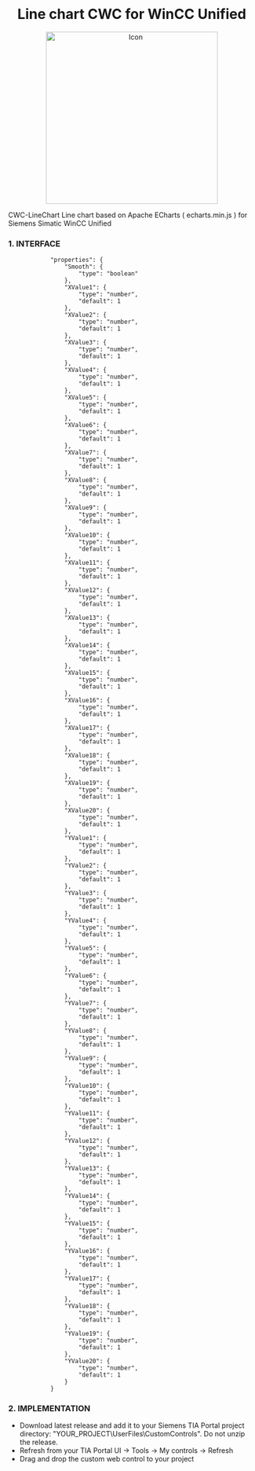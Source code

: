 <h1 align="center" style="margin-top: 0px;">Line chart CWC for WinCC Unified</h1>

<p align="center" style="margin-bottom: 0px !important;">
  <img width="350" src="assets/loco.png" alt="Icon" align="center">
</p>

CWC-LineChart
Line chart based on Apache ECharts ( echarts.min.js ) for Siemens Simatic WinCC Unified

### **1. INTERFACE**
				"properties": {
					"Smooth": {
						"type": "boolean"
					},
					"XValue1": {
						"type": "number",
						"default": 1
					},
					"XValue2": {
						"type": "number",
						"default": 1
					},
					"XValue3": {
						"type": "number",
						"default": 1
					},
					"XValue4": {
						"type": "number",
						"default": 1
					},
					"XValue5": {
						"type": "number",
						"default": 1
					},
					"XValue6": {
						"type": "number",
						"default": 1
					},
					"XValue7": {
						"type": "number",
						"default": 1
					},
					"XValue8": {
						"type": "number",
						"default": 1
					},
					"XValue9": {
						"type": "number",
						"default": 1
					},
					"XValue10": {
						"type": "number",
						"default": 1
					},
					"XValue11": {
						"type": "number",
						"default": 1
					},
					"XValue12": {
						"type": "number",
						"default": 1
					},
					"XValue13": {
						"type": "number",
						"default": 1
					},
					"XValue14": {
						"type": "number",
						"default": 1
					},
					"XValue15": {
						"type": "number",
						"default": 1
					},
					"XValue16": {
						"type": "number",
						"default": 1
					},
					"XValue17": {
						"type": "number",
						"default": 1
					},
					"XValue18": {
						"type": "number",
						"default": 1
					},
					"XValue19": {
						"type": "number",
						"default": 1
					},
					"XValue20": {
						"type": "number",
						"default": 1
					},
					"YValue1": {
						"type": "number",
						"default": 1
					},
					"YValue2": {
						"type": "number",
						"default": 1
					},
					"YValue3": {
						"type": "number",
						"default": 1
					},
					"YValue4": {
						"type": "number",
						"default": 1
					},
					"YValue5": {
						"type": "number",
						"default": 1
					},
					"YValue6": {
						"type": "number",
						"default": 1
					},
					"YValue7": {
						"type": "number",
						"default": 1
					},
					"YValue8": {
						"type": "number",
						"default": 1
					},
					"YValue9": {
						"type": "number",
						"default": 1
					},
					"YValue10": {
						"type": "number",
						"default": 1
					},
					"YValue11": {
						"type": "number",
						"default": 1
					},
					"YValue12": {
						"type": "number",
						"default": 1
					},
					"YValue13": {
						"type": "number",
						"default": 1
					},
					"YValue14": {
						"type": "number",
						"default": 1
					},
					"YValue15": {
						"type": "number",
						"default": 1
					},
					"YValue16": {
						"type": "number",
						"default": 1
					},
					"YValue17": {
						"type": "number",
						"default": 1
					},
					"YValue18": {
						"type": "number",
						"default": 1
					},
					"YValue19": {
						"type": "number",
						"default": 1
					},
					"YValue20": {
						"type": "number",
						"default": 1
					}
				}
### **2. IMPLEMENTATION**
- Download latest release and add it to your Siemens TIA Portal project directory: "YOUR_PROJECT\UserFiles\CustomControls". Do not unzip the release.
- Refresh from your TIA Portal UI -> Tools -> My controls -> Refresh
- Drag and drop the custom web control to your project
